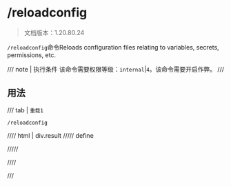 # /reloadconfig

> 文档版本：1.20.80.24

`/reloadconfig`命令Reloads configuration files relating to variables, secrets, permissions, etc.

/// note | 执行条件
该命令需要权限等级：`internal`|`4`。该命令需要开启作弊。
///

## 用法

/// tab | `重载1`
```mcfunction
/reloadconfig
```

//// html | div.result
///// define

/////

////

///
